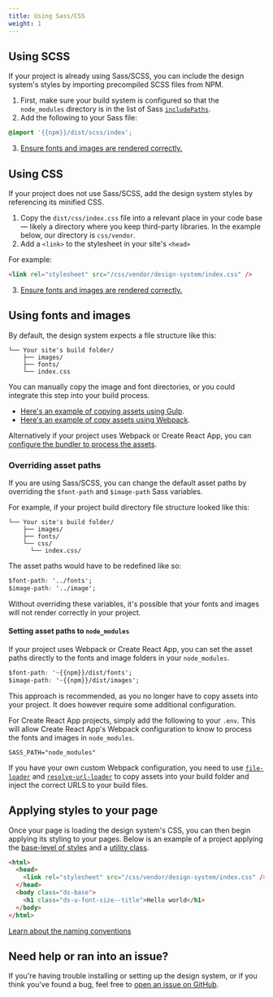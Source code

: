 ```yaml
---
title: Using Sass/CSS
weight: 1
---
```


## Using SCSS

If your project is already using Sass/SCSS, you can include the design system's styles by importing precompiled SCSS files from NPM.

1. First, make sure your build system is configured so that the `node_modules` directory is in the list of Sass [`includePaths`](https://github.com/sass/node-sass#includepaths).
2. Add the following to your Sass file:

```css
@import '{{npm}}/dist/scss/index';
```

3. [Ensure fonts and images are rendered correctly.]({{root}}/startup/sass-and-css/#using-fonts-and-images)

## Using CSS

If your project does not use Sass/SCSS, add the design system styles by referencing its minified CSS.

1. Copy the `dist/css/index.css` file into a relevant place in your code base — likely a directory where you keep third-party libraries. In the example below, our directory is `css/vendor`.
2. Add a `<link>` to the stylesheet in your site's `<head>`

For example:

```html
<link rel="stylesheet" src="/css/vendor/design-system/index.css" />
```

3. [Ensure fonts and images are rendered correctly.]({{root}}/startup/sass-and-css/#using-fonts-and-images)

## Using fonts and images

By default, the design system expects a file structure like this:

```
└── Your site's build folder/
    ├── images/
    ├── fonts/
    └── index.css
```

You can manually copy the image and font directories, or you could integrate this step into your build process.

- [Here's an example of copying assets using Gulp](https://github.com/CMSgov/design-system/blob/master/examples/react-app/Gulpfile.js).
- [Here's an example of copy assets using Webpack](https://github.com/CMSgov/design-system/blob/master/examples/webpack-demo/webpack.config.js).

Alternatively if your project uses Webpack or Create React App, you can [configure the bundler to process the assets]({{root}}/startup/sass-and-css/#setting-asset-paths-to-node_modules).

### Overriding asset paths

If you are using Sass/SCSS, you can change the default asset paths by overriding the `$font-path` and `$image-path` Sass variables.

For example, if your project build directory file structure looked like this:

```
└── Your site's build folder/
    ├── images/
    ├── fonts/
    └── css/
      └── index.css/
```

The asset paths would have to be redefined like so:

```css
$font-path: '../fonts';
$image-path: '../image';
```

Without overriding these variables, it's possible that your fonts and images will not render correctly in your project.

#### Setting asset paths to `node_modules`

If your project uses Webpack or Create React App, you can set the asset paths directly to the fonts and image folders in your `node_modules`.

```css
$font-path: '~{{npm}}/dist/fonts';
$image-path: '~{{npm}}/dist/images';
```

This approach is recommended, as you no longer have to copy assets into your project. It does however require some additional configuration.

For Create React App projects, simply add the following to your `.env`. This will allow Create React App's Webpack configuration to know to process the fonts and images in `node_modules`.

```
SASS_PATH="node_modules"
```

If you have your own custom Webpack configuration, you need to use [`file-loader`](https://webpack.js.org/loaders/file-loader/) and [`resolve-url-loader`](https://github.com/bholloway/resolve-url-loader) to copy assets into your build folder and inject the correct URLS to your build files.

## Applying styles to your page

Once your page is loading the design system's CSS, you can then begin applying its styling to your pages. Below is an example of a project applying the [base-level of styles]({{root}}/styles/base) and a [utility class]({{root}}/utilities/).

```html
<html>
  <head>
    <link rel="stylesheet" src="/css/vendor/design-system/index.css" />
  </head>
  <body class="ds-base">
    <h1 class="ds-u-font-size--title">Hello world</h1>
  </body>
</html>
```

[Learn about the naming conventions]({{root}}/guidelines/code-conventions)

<h2 id="need-help" class="ds-h2 ds-u-color--primary-darker">Need help or ran into an issue?</h2>

If you're having trouble installing or setting up the design system, or if you think you've found a bug, feel free to [open an issue on GitHub]({{github}}/issues).
